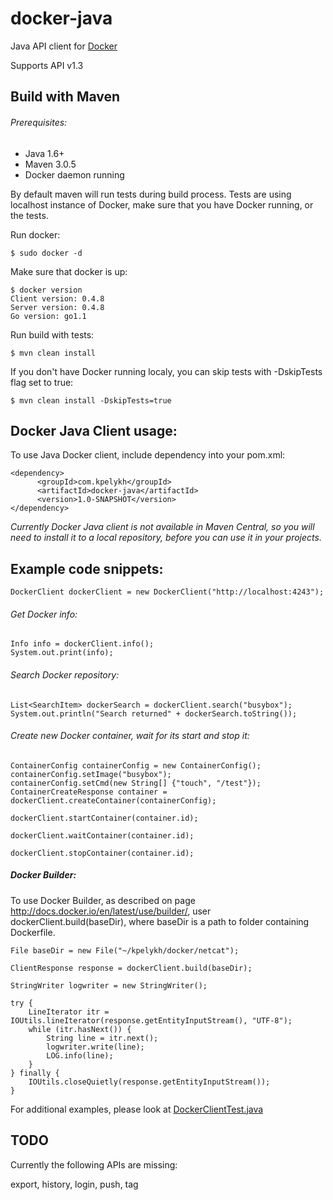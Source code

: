 # docker-java

Java API client for [Docker](http://docs.docker.io/ "Docker")

Supports API v1.3

## Build with Maven

###### Prerequisites:

* Java 1.6+
* Maven 3.0.5
* Docker daemon running


By default maven will run tests during build process. Tests are using localhost instance of Docker, make sure that
you have Docker running, or the tests.

Run docker:

    $ sudo docker -d

Make sure that docker is up:
    
    $ docker version    
    Client version: 0.4.8
    Server version: 0.4.8
    Go version: go1.1

Run build with tests:

    $ mvn clean install

If you don't have Docker running localy, you can skip tests with -DskipTests flag set to true:

    $ mvn clean install -DskipTests=true

## Docker Java Client usage:

To use Java Docker client, include dependency into your pom.xml:

    <dependency>
          <groupId>com.kpelykh</groupId>
          <artifactId>docker-java</artifactId>
          <version>1.0-SNAPSHOT</version>
    </dependency>

*Currently Docker Java client is not available in Maven Central, so you will need to install it to a local
repository, before you can use it in your projects.*
    
## Example code snippets:

    DockerClient dockerClient = new DockerClient("http://localhost:4243");


###### Get Docker info:

    Info info = dockerClient.info();
    System.out.print(info);
    
###### Search Docker repository:

    List<SearchItem> dockerSearch = dockerClient.search("busybox");
    System.out.println("Search returned" + dockerSearch.toString());
      
###### Create new Docker container, wait for its start and stop it:

    ContainerConfig containerConfig = new ContainerConfig();
    containerConfig.setImage("busybox");
    containerConfig.setCmd(new String[] {"touch", "/test"});
    ContainerCreateResponse container = dockerClient.createContainer(containerConfig);

    dockerClient.startContainer(container.id);

    dockerClient.waitContainer(container.id);

    dockerClient.stopContainer(container.id);
    
    
##### Docker Builder:

To use Docker Builder, as described on page http://docs.docker.io/en/latest/use/builder/,
user dockerClient.build(baseDir), where baseDir is a path to folder containing Dockerfile.


    File baseDir = new File("~/kpelykh/docker/netcat");

    ClientResponse response = dockerClient.build(baseDir);

    StringWriter logwriter = new StringWriter();

    try {
        LineIterator itr = IOUtils.lineIterator(response.getEntityInputStream(), "UTF-8");
        while (itr.hasNext()) {
            String line = itr.next();
            logwriter.write(line);
            LOG.info(line);
        }
    } finally {
        IOUtils.closeQuietly(response.getEntityInputStream());
    }



For additional examples, please look at [DockerClientTest.java](https://github.com/kpelykh/docker-java/blob/master/src/test/java/com/kpelykh/docker/client/test/DockerClientTest.java "DockerClientTest.java")


## TODO

Currently the following APIs are missing: 

export, history, login, push, tag
